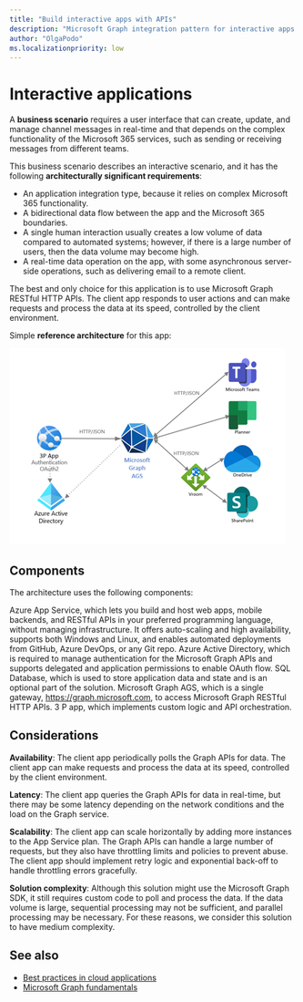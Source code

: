 ```yaml
---
title: "Build interactive apps with APIs"
description: "Microsoft Graph integration pattern for interactive apps using Microsoft Graph APIs."
author: "OlgaPodo"
ms.localizationpriority: low
---
```


# Interactive applications

A **business scenario** requires a user interface that can create, update, and manage channel messages in real-time and that depends on the complex functionality of the Microsoft 365 services, such as sending or receiving messages from different teams.

This business scenario describes an interactive scenario, and it has the following **architecturally significant requirements**:

- An application integration type, because it relies on complex Microsoft 365 functionality.
- A bidirectional data flow between the app and the Microsoft 365 boundaries.
- A single human interaction usually creates a low volume of data compared to automated systems; however, if there is a large number of users, then the data volume may become high.
- A real-time data operation on the app, with some asynchronous server-side operations, such as delivering email to a remote client.

The best and only choice for this application is to use Microsoft Graph RESTful HTTP APIs. The client app responds to user actions and can make requests and process the data at its speed, controlled by the client environment.

Simple **reference architecture** for this app:

![SimpleWebApp](.././images/graph-arc-center/webAppAPI.png)

## Components

The architecture uses the following components:

Azure App Service, which lets you build and host web apps, mobile backends, and RESTful APIs in your preferred programming language, without managing infrastructure. It offers auto-scaling and high availability, supports both Windows and Linux, and enables automated deployments from GitHub, Azure DevOps, or any Git repo.
 Azure Active Directory, which is required to manage authentication for the Microsoft Graph APIs and supports delegated and application permissions to enable OAuth flow.
SQL Database, which is used to store application data and state and is an optional part of the solution.
Microsoft Graph AGS, which is a single gateway, <https://graph.microsoft.com>, to access Microsoft Graph RESTful HTTP APIs.
3 P app, which implements custom logic and API orchestration.

## Considerations

**Availability**: The client app periodically polls the Graph APIs for data. The client app can make requests and process the data at its speed, controlled by the client environment.

**Latency**: The client app queries the Graph APIs for data in real-time, but there may be some latency depending on the network conditions and the load on the Graph service.

**Scalability**: The client app can scale horizontally by adding more instances to the App Service plan. The Graph APIs can handle a large number of requests, but they also have throttling limits and policies to prevent abuse. The client app should implement retry logic and exponential back-off to handle throttling errors gracefully.

**Solution complexity**: Although this solution might use the Microsoft Graph SDK, it still requires custom code to poll and process the data. If the data volume is large, sequential processing may not be sufficient, and parallel processing may be necessary. For these reasons, we consider this solution to have medium complexity.

## See also

- [Best practices in cloud applications]([./../webhooks.md](https://learn.microsoft.com/en-us/azure/architecture/best-practices/index-best-practices))
- [Microsoft Graph fundamentals](/training/basics-learn-graph)

